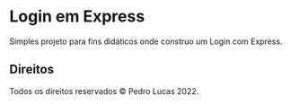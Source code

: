 # Login em Express
Simples projeto para fins didáticos onde construo um Login com Express.

## Direitos
Todos os direitos reservados © Pedro Lucas 2022.